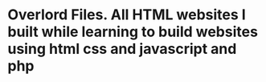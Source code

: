 # Overlord Files. All HTML websites I built while learning to build websites using html css and javascript and php
